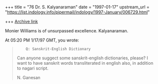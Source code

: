 +++
title = "76 Dr. S. Kalyanaraman"
date = "1997-01-17"
upstream_url = "https://list.indology.info/pipermail/indology/1997-January/006729.html"

+++
[Archive link](https://list.indology.info/pipermail/indology/1997-January/006729.html)

Monier Williams is of unsurpassed excellence. Kalyanaraman.

At 05:20 PM 1/17/97 GMT, you wrote:
>
>         Q: Sanskrit-English Dictionary
>
>Can anyone suggect some sanskrit-english dictionaries, please?
>I want to have sanskrit words transliterated in english also,
>in addition to nagari script.
>
>N. Ganesan
>
>
>






